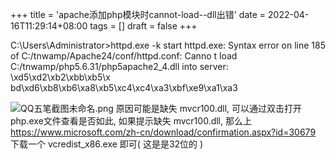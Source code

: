 +++
title = 'apache添加php模块时cannot-load--dll出错'
date = 2022-04-16T11:29:14+08:00
tags = []
draft = false
+++

C:\Users\Administrator>httpd.exe -k start
httpd.exe: Syntax error on line 185 of C:/tnwamp/Apache24/conf/httpd.conf: Canno
t load C:/tnwamp/php5.6.31/php5apache2_4.dll into server: \xd5\xd2\xb2\xbb\xb5\x
bd\xd6\xb8\xb6\xa8\xb5\xc4\xc4\xa3\xbf\xe9\xa1\xa3


![QQ五笔截图未命名.png](http://upload-images.jianshu.io/upload_images/4073481-ba4c7460337752ae.png?imageMogr2/auto-orient/strip%7CimageView2/2/w/1240)
原因可能是缺失 mvcr100.dll, 可以通过双击打开 php.exe文件查看是否如此, 如果提示缺失 mvcr100.dll, 那么上 https://www.microsoft.com/zh-cn/download/confirmation.aspx?id=30679 下载一个 vcredist_x86.exe 即可( 这是是32位的 )
